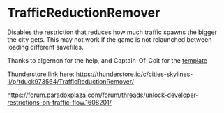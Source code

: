 # TrafficReductionRemover
Disables the restriction that reduces how much traffic spawns the bigger the city gets. This may not work if the game is not relaunched between loading different savefiles.

Thanks to algernon for the help, and Captain-Of-Coit for the [template](https://github.com/Captain-Of-Coit/cities-skylines-2-mod-template)

Thunderstore link here: https://thunderstore.io/c/cities-skylines-ii/p/tduck973564/TrafficReductionRemover/

https://forum.paradoxplaza.com/forum/threads/unlock-developer-restrictions-on-traffic-flow.1608201/
